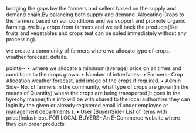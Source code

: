 bridging the  gaps bw the farmers and sellers based on the supply and demand chain.By balancing both supply and demand .Allocating Crops to the farmers based on soil conditions and we support and promote organic farming. we buy crops from farmers and we sell back the products(like fruits and vegetables and crops teat can be soled immediately without any processing).
                                                                      
 we create a community of farmers where we allocate type of crops. weather forecast, details.


points--
•	.where we allocate a minimum(average) price on all times and conditions to the crops grown.
•	Number of intrerfaces-
•	Farmers- Crop Allocation,weather forecast, add image of the crops if required.
•	Admin Side- No. of farmers in the community, what type of crops are grown(in the means of Quantity),where the crops are being transported(it goes in the hyrechy manner,this info will be with shared to the local authorities they can login by the given or already registered email id under employee or management departments ).
•	User (Buyer)Side- List of items with price(Industries). FOR LOCAL BUYERS- An E-Commerce website where they can order products
